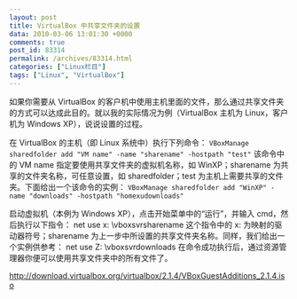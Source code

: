 ```yaml
---
layout: post
title: VirtualBox 中共享文件夹的设置
data: 2010-03-06 13:01:30 +0000
comments: true
post_id: 83314
permalink: /archives/83314.html
categories: ["Linux栏目"]
tags: ["Linux", "VirtualBox"]
---
```


如果你需要从 VirtualBox 的客户机中使用主机里面的文件，那么通过共享文件夹的方式可以达成此目的。就以我的实际情况为例（VirtualBox 主机为 Linux，客户机为 Windows XP），说说设置的过程。

在 VirtualBox 的主机（即 Linux 系统中）执行下列命令： `VBoxManage sharedfolder add "VM name" -name "sharename" -hostpath "test"` 该命令中的 VM name 指定要使用共享文件夹的虚拟机名称，如 WinXP；sharename 为共享的文件夹名称，可任意设置，如 sharedfolder；test 为主机上需要共享的文件夹。下面给出一个该命令的实例： `VBoxManage sharedfolder add "WinXP" -name "downloads" -hostpath "homexudownloads"`

启动虚拟机（本例为 Windows XP），点击开始菜单中的“运行”，并输入 cmd，然后执行以下指令： net use x: \vboxsvrsharename 这个指令中的 x: 为映射的驱动器符号；sharename 为上一步中所设置的共享文件夹名称。同样，我们给出一个实例供参考： net use Z: \vboxsvrdownloads 在命令成功执行后，通过资源管理器你便可以使用共享文件夹中的所有文件了。 

http://download.virtualbox.org/virtualbox/2.1.4/VBoxGuestAdditions_2.1.4.iso
